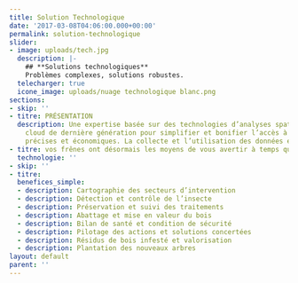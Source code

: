 ```yaml
---
title: Solution Technologique
date: '2017-03-08T04:06:00.000+00:00'
permalink: solution-technologique
slider:
- image: uploads/tech.jpg
  description: |-
    ## **Solutions technologiques**
    Problèmes complexes, solutions robustes.
  telecharger: true
  icone_image: uploads/nuage technologique blanc.png
sections:
- skip: ''
- titre: PRÉSENTATION
  description: Une expertise basée sur des technologies d’analyses spatiales et le
    cloud de dernière génération pour simplifier et bonifier l’accès à des décisions
    précises et économiques. La collecte et l’utilisation des données en temps réel.
- titre: vos frênes ont désormais les moyens de vous avertir à temps qu’ils sont attaqués.
  technologie: ''
- skip: ''
- titre: 
  benefices_simple:
  - description: Cartographie des secteurs d’intervention
  - description: Détection et contrôle de l’insecte
  - description: Préservation et suivi des traitements
  - description: Abattage et mise en valeur du bois
  - description: Bilan de santé et condition de sécurité
  - description: Pilotage des actions et solutions concertées
  - description: Résidus de bois infesté et valorisation
  - description: Plantation des nouveaux arbres
layout: default
parent: ''
---
```

